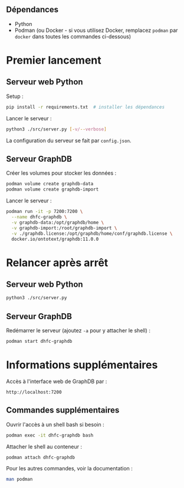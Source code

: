 ## Dépendances
- Python
- Podman (ou Docker - si vous utilisez Docker, remplacez `podman` par `docker` dans toutes les commandes ci-dessous)

# Premier lancement

## Serveur web Python

Setup :
```bash
pip install -r requirements.txt  # installer les dépendances
```

Lancer le serveur :
```bash
python3 ./src/server.py [-v/--verbose] 
```
La configuration du serveur se fait par `config.json`.

## Serveur GraphDB

Créer les volumes pour stocker les données :
```bash
podman volume create graphdb-data
podman volume create graphdb-import
```

Lancer le serveur :
```bash
podman run -it -p 7200:7200 \
  --name dhfc-graphdb \
  -v graphdb-data:/opt/graphdb/home \
  -v graphdb-import:/root/graphdb-import \
  -v ./graphdb.license:/opt/graphdb/home/conf/graphdb.license \
  docker.io/ontotext/graphdb:11.0.0
```

# Relancer après arrêt

## Serveur web Python
```bash
python3 ./src/server.py
```

## Serveur GraphDB
Redémarrer le serveur (ajoutez `-a` pour y attacher le shell) :
```bash
podman start dhfc-graphdb
```

# Informations supplémentaires

Accès à l'interface web de GraphDB par :
```
http://localhost:7200
```

## Commandes supplémentaires

Ouvrir l'accès à un shell bash si besoin :
```bash
podman exec -it dhfc-graphdb bash
```

Attacher le shell au conteneur :
```bash
podman attach dhfc-graphdb
```

Pour les autres commandes, voir la documentation :
```bash
man podman
```